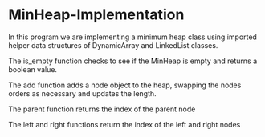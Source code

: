 # MinHeap-Implementation

In this program we are implementing a minimum heap class using imported helper data structures of DynamicArray and LinkedList classes.

The is_empty function checks to see if the MinHeap is empty and returns a boolean value. 

The add function adds a node object to the heap, swapping the nodes orders as necessary and updates the length.

The parent function returns the index of the parent node

The left and right functions return the index of the left and right nodes
